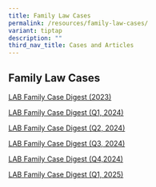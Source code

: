 ```yaml
---
title: Family Law Cases
permalink: /resources/family-law-cases/
variant: tiptap
description: ""
third_nav_title: Cases and Articles
---
```

<h2><strong>Family Law Cases</strong></h2>
<p><a href="/files/LAB_Family_Case_Digest_2023.pdf" rel="noopener noreferrer nofollow" target="_blank">LAB Family Case Digest (2023)</a>
</p>
<p><a href="/files/Compiled_LAB_Case_Digest__2024_Q1_.pdf" rel="noopener noreferrer nofollow" target="_blank">LAB Family Case Digest (Q1, 2024)</a>
</p>
<p><a href="/files/LAB_Family_Case_Digest__Q2_2024_.pdf" rel="noopener noreferrer nofollow" target="_blank">LAB Family Case Digest (Q2, 2024)</a>
</p>
<p><a href="https://go.gov.sg/labq3casedigest" rel="noopener nofollow" target="_blank">LAB Family Case Digest (Q3, 2024)</a>
</p>
<p><a href="/files/Final__2024_Q4_Case_Digest__Oct___Dec_.pdf" rel="noopener nofollow" target="_blank">LAB Family Case Digest (Q4,2024)</a>
</p>
<p><a href="https://go.gov.sg/q12025labfamilycasedigest" rel="noopener nofollow" target="_blank">LAB Family Case Digest (Q1, 2025)</a>
</p>